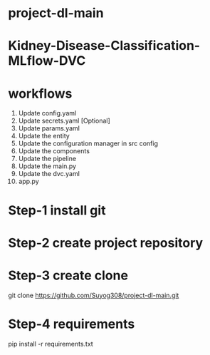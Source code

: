# project-dl-main

# Kidney-Disease-Classification-MLflow-DVC
# workflows
1. Update config.yaml
2. Update secrets.yaml [Optional]
3. Update params.yaml
4. Update the entity
5. Update the configuration manager in src config
6. Update the components
7. Update the pipeline 
8. Update the main.py
9. Update the dvc.yaml
10. app.py

# Step-1 install git

# Step-2 create project repository

# Step-3 create clone
git clone https://github.com/Suyog308/project-dl-main.git

# Step-4 requirements
pip install -r requirements.txt
